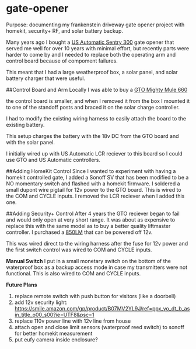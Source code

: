 # gate-opener
Purpose: documenting my frankenstein driveway gate opener project with homekit, security+ RF, and solar battery backup. 

Many years ago I bought a [US Automatic Sentry 300](https://docs.usautomatic.com/retail/manuals/openers/sentry_gate_opener_manual_english.pdf) gate opener that served me well for over 10 years with minimal effort, but recently parts were harder to come by and I needed to replace both the operating arm and control board because of compoment failures.

This meant that I had a large weatherproof box, a solar panel, and solar battery charger that were useful.


##Control Board and Arm
Locally I was able to buy a [GTO Mighty Mule 660](https://www.mightymule.com/wp-content/uploads/MM600-Manual-07-06-2010.pdf)

the control board is smaller, and when I removed it from the box I mounted it to one of the standoff posts and braced it on the solar charge controller.

I had to modify the existing wiring harness to easily attach the board to the existing battery.

This setup charges the battery with the 18v DC from the GTO board and with the solar panel.

I initially wired up with US Automatic LCR reciever to this board so I could use GTO and US Automatic controllers. 

##Adding HomeKit Control
Since I wanted to experiment with having a homekit controlled gate, I added a Sonoff SV that has been modified to be a NO momentary switch and flashed with a homekit firmware. I soldered a small dupont wire pigtail for 12v power to the GTO board. This is wired to the COM and CYCLE inputs. I removed the LCR reciever when I added this one.

##Adding Security+ Control
After 4 years the GTO reciever began to fail and would only open at very short range. It was about as expensive to replace this with the same model as to buy a better quality liftmaster controller. I purchased a [850LM](https://smile.amazon.com/gp/product/B0071EYS9M/ref=ppx_yo_dt_b_search_asin_title?ie=UTF8&psc=1) that can be powered off 12v. 

This was wired direct to the wiring harness after the fuse for 12v power and the first switch control was wired to COM and CYCLE inputs.

**Manual Switch**
I put in a small monetary switch on the bottom of the waterproof box as a backup access mode in case my transmitters were not functional. This is also wired to COM and CYCLE inputs.

**Future Plans**
1) replace remote switch with push button for visitors (like a doorbell)
2) add 12v security light: https://smile.amazon.com/gp/product/B07MV2YL9J/ref=ppx_yo_dt_b_asin_title_o00_s00?ie=UTF8&psc=1
3) replace 110v power line with 12v line from house
4) attach open and close limit sensors (waterproof reed switch) to sonoff for better homekit measurement
5) put eufy camera inside enclosure?
